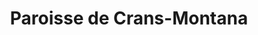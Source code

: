 ---
title: Paroisse de Crans-Montana
name: Crans-Montana
site: https://cransmontana.erev.ch/
territoire:
    - Crans-Montana
NPA:
    - 3963
    - 3971
    - 3974
    - 3975
meta:
    - Aminona
    - Bluche
    - Champzabé
    - Chermignon d’en Bas
    - Chermignon d’en Haut
    - Conzor
    - Cordona
    - Corin
    - Crans
    - Darnona d’en Bas
    - Darnona d’en Haut
    - Diogne
    - Les Briesses
    - Loc
    - Mollens
    - Montana
    - Montana Village
    - Nayes
    - Ollon
    - Randogne
    - Vermala
---